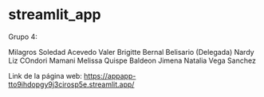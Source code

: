 # streamlit_app

Grupo 4:

Milagros Soledad Acevedo Valer
Brigitte Bernal Belisario (Delegada)
Nardy Liz COndori Mamani
Melissa Quispe Baldeon
Jimena Natalia Vega Sanchez

Link de la página web:
https://appapp-tto9ihdopgy9j3cirosp5e.streamlit.app/
